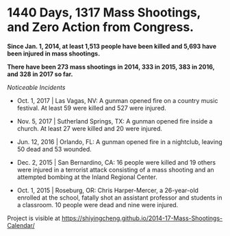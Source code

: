 # 1440 Days, 1317 Mass Shootings, and Zero Action from Congress.


**Since Jan. 1, 2014, at least 1,513 people have been killed and 5,693 have been injured in mass shootings.**

**There have been 273 mass shootings in 2014, 333 in 2015, 383 in 2016, and 328 in 2017 so far.**


_Noticeable Incidents_

- Oct. 1, 2017 | Las Vagas, NV: A gunman opened fire on a country music festival. At least 59 were killed and 527 were injured.

- Nov. 5, 2017 | Sutherland Springs, TX: A gunman opened fire inside a church. At least 27 were killed and 20 were injured.

- Jun. 12, 2016 | Orlando, FL:
A gunman opened fire in a nightclub, leaving 50 dead and 53 wounded.

- Dec. 2, 2015 | San Bernardino, CA:
16 people were killed and 19 others were injured in a terrorist attack consisting of a mass shooting and an attempted bombing at the Inland Regional Center.

- Oct. 1, 2015 | Roseburg, OR:
Chris Harper-Mercer, a 26-year-old enrolled at the school, fatally shot an assistant professor and students in a classroom. 10 people were dead and nine were injured.



Project is visible at https://shiyingcheng.github.io/2014-17-Mass-Shootings-Calendar/
